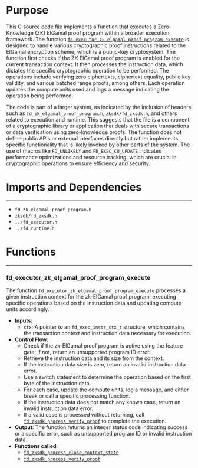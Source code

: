 # Purpose
This C source code file implements a function that executes a Zero-Knowledge (ZK) ElGamal proof program within a broader execution framework. The function [`fd_executor_zk_elgamal_proof_program_execute`](#fd_executor_zk_elgamal_proof_program_execute) is designed to handle various cryptographic proof instructions related to the ElGamal encryption scheme, which is a public-key cryptosystem. The function first checks if the ZK ElGamal proof program is enabled for the current transaction context. It then processes the instruction data, which dictates the specific cryptographic operation to be performed. The operations include verifying zero ciphertexts, ciphertext equality, public key validity, and various batched range proofs, among others. Each operation updates the compute units used and logs a message indicating the operation being performed.

The code is part of a larger system, as indicated by the inclusion of headers such as `fd_zk_elgamal_proof_program.h`, `zksdk/fd_zksdk.h`, and others related to execution and runtime. This suggests that the file is a component of a cryptographic library or application that deals with secure transactions or data verification using zero-knowledge proofs. The function does not define public APIs or external interfaces directly but rather implements specific functionality that is likely invoked by other parts of the system. The use of macros like `FD_UNLIKELY` and `FD_EXEC_CU_UPDATE` indicates performance optimizations and resource tracking, which are crucial in cryptographic operations to ensure efficiency and security.
# Imports and Dependencies

---
- `fd_zk_elgamal_proof_program.h`
- `zksdk/fd_zksdk.h`
- `../fd_executor.h`
- `../fd_runtime.h`


# Functions

---
### fd\_executor\_zk\_elgamal\_proof\_program\_execute<!-- {{#callable:fd_executor_zk_elgamal_proof_program_execute}} -->
The function `fd_executor_zk_elgamal_proof_program_execute` processes a given instruction context for the zk-ElGamal proof program, executing specific operations based on the instruction data and updating compute units accordingly.
- **Inputs**:
    - `ctx`: A pointer to an `fd_exec_instr_ctx_t` structure, which contains the transaction context and instruction data necessary for execution.
- **Control Flow**:
    - Check if the zk-ElGamal proof program is active using the feature gate; if not, return an unsupported program ID error.
    - Retrieve the instruction data and its size from the context.
    - If the instruction data size is zero, return an invalid instruction data error.
    - Use a switch statement to determine the operation based on the first byte of the instruction data.
    - For each case, update the compute units, log a message, and either break or call a specific processing function.
    - If the instruction data does not match any known case, return an invalid instruction data error.
    - If a valid case is processed without returning, call [`fd_zksdk_process_verify_proof`](zksdk/fd_zksdk.c.driver.md#fd_zksdk_process_verify_proof) to complete the execution.
- **Output**: The function returns an integer status code indicating success or a specific error, such as unsupported program ID or invalid instruction data.
- **Functions called**:
    - [`fd_zksdk_process_close_context_state`](zksdk/fd_zksdk.c.driver.md#fd_zksdk_process_close_context_state)
    - [`fd_zksdk_process_verify_proof`](zksdk/fd_zksdk.c.driver.md#fd_zksdk_process_verify_proof)


